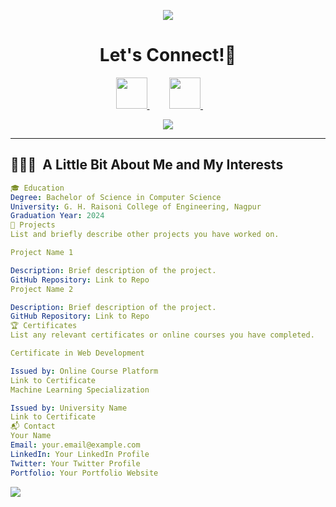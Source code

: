 <p align="center">
  <img src="https://capsule-render.vercel.app/api?type=waving&color=gradient&text=HeyEveryone!!&height=100&section=header"/>
</p>

<h1 align="center">
  Let's Connect!💬
</h1>

<p align="center">
  
<a href="https://www.linkedin.com/in/hariti-chawhan-906921256/">
  <img height="50" src="https://user-images.githubusercontent.com/46517096/166973395-19676cd8-f8ec-4abf-83ff-da8243505b82.png"/>
</a>
&nbsp;&nbsp;&nbsp;&nbsp;&nbsp;&nbsp;&nbsp;
<a href="https://www.instagram.com/hariti_chawhan/">
  <img height="50" src="https://user-images.githubusercontent.com/46517096/166974368-9798f39f-1f46-499c-b14e-81f0a3f83a06.png"/>
</a>
&nbsp;&nbsp;&nbsp;&nbsp;&nbsp;&nbsp;&nbsp;
</p>

<p align="center">
  <img src= "https://media.giphy.com/media/qgQUggAC3Pfv687qPC/giphy.gif">
</p>

---

<h2> 👨🏻‍💻 &nbsp;A Little Bit About Me and My Interests</h2>

```yaml
🎓 Education
Degree: Bachelor of Science in Computer Science
University: G. H. Raisoni College of Engineering, Nagpur
Graduation Year: 2024
🚀 Projects
List and briefly describe other projects you have worked on.

Project Name 1

Description: Brief description of the project.
GitHub Repository: Link to Repo
Project Name 2

Description: Brief description of the project.
GitHub Repository: Link to Repo
🏆 Certificates
List any relevant certificates or online courses you have completed.

Certificate in Web Development

Issued by: Online Course Platform
Link to Certificate
Machine Learning Specialization

Issued by: University Name
Link to Certificate
📬 Contact
Your Name
Email: your.email@example.com
LinkedIn: Your LinkedIn Profile
Twitter: Your Twitter Profile
Portfolio: Your Portfolio Website
```

<p align="left">
  <img src="https://capsule-render.vercel.app/api?type=waving&color=gradient&height=100&section=footer"/>
</p>
